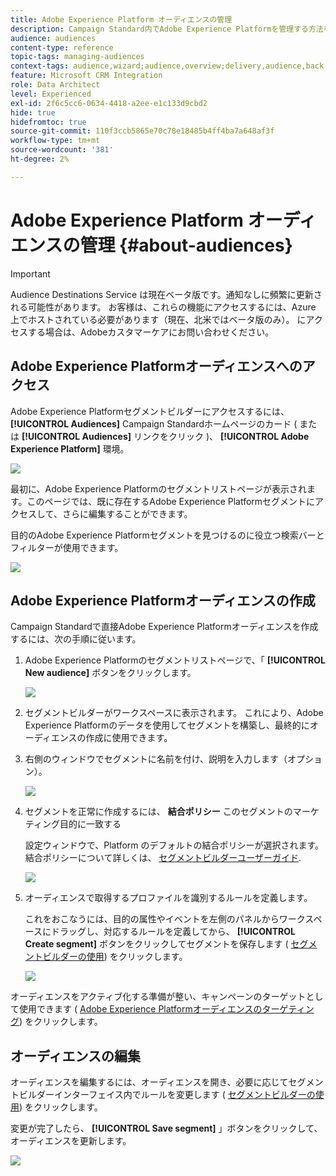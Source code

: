 ```yaml
---
title: Adobe Experience Platform オーディエンスの管理
description: Campaign Standard内でAdobe Experience Platformを管理する方法を学ぶ。
audience: audiences
content-type: reference
topic-tags: managing-audiences
context-tags: audience,wizard;audience,overview;delivery,audience,back
feature: Microsoft CRM Integration
role: Data Architect
level: Experienced
exl-id: 2f6c5cc6-0634-4418-a2ee-e1c133d9cbd2
hide: true
hidefromtoc: true
source-git-commit: 110f3ccb5865e70c78e18485b4ff4ba7a648af3f
workflow-type: tm+mt
source-wordcount: '381'
ht-degree: 2%

---
```


# Adobe Experience Platform オーディエンスの管理 {#about-audiences}

>[!IMPORTANT]
>
>Audience Destinations Service は現在ベータ版です。通知なしに頻繁に更新される可能性があります。 お客様は、これらの機能にアクセスするには、Azure 上でホストされている必要があります（現在、北米ではベータ版のみ）。 にアクセスする場合は、Adobeカスタマーケアにお問い合わせください。

## Adobe Experience Platformオーディエンスへのアクセス

Adobe Experience Platformセグメントビルダーにアクセスするには、 **[!UICONTROL Audiences]** Campaign Standardホームページのカード ( または **[!UICONTROL Audiences]** リンクをクリック )、 **[!UICONTROL Adobe Experience Platform]** 環境。

![](assets/aep_audiences_access.png)

最初に、Adobe Experience Platformのセグメントリストページが表示されます。このページでは、既に存在するAdobe Experience Platformセグメントにアクセスして、さらに編集することができます。

目的のAdobe Experience Platformセグメントを見つけるのに役立つ検索バーとフィルターが使用できます。

![](assets/aep_audiences_list.png)

## Adobe Experience Platformオーディエンスの作成

Campaign Standardで直接Adobe Experience Platformオーディエンスを作成するには、次の手順に従います。

1. Adobe Experience Platformのセグメントリストページで、「 **[!UICONTROL New audience]** ボタンをクリックします。

   ![](assets/aep_audiences_creation_create.png)

1. セグメントビルダーがワークスペースに表示されます。 これにより、Adobe Experience Platformのデータを使用してセグメントを構築し、最終的にオーディエンスの作成に使用できます。

1. 右側のウィンドウでセグメントに名前を付け、説明を入力します（オプション）。

   ![](assets/aep_audiences_creation_edit_name.png)

1. セグメントを正常に作成するには、 **結合ポリシー** このセグメントのマーケティング目的に一致する

   設定ウィンドウで、Platform のデフォルトの結合ポリシーが選択されます。 結合ポリシーについて詳しくは、 [セグメントビルダーユーザーガイド](https://experienceleague.adobe.com/docs/experience-platform/segmentation/ui/overview.html).

   ![](assets/aep_audiences_mergepolicy.png)

1. オーディエンスで取得するプロファイルを識別するルールを定義します。

   これをおこなうには、目的の属性やイベントを左側のパネルからワークスペースにドラッグし、対応するルールを定義してから、 **[!UICONTROL Create segment]** ボタンをクリックしてセグメントを保存します ( [セグメントビルダーの使用](../../integrating/using/aep-using-segment-builder.md)) をクリックします。

   ![](assets/aep_audiences_creation_query.png)

オーディエンスをアクティブ化する準備が整い、キャンペーンのターゲットとして使用できます ( [Adobe Experience Platformオーディエンスのターゲティング](../../integrating/using/aep-targeting-audiences.md)) をクリックします。

## オーディエンスの編集

オーディエンスを編集するには、オーディエンスを開き、必要に応じてセグメントビルダーインターフェイス内でルールを変更します ( [セグメントビルダーの使用](../../integrating/using/aep-using-segment-builder.md)) をクリックします。

変更が完了したら、 **[!UICONTROL Save segment]** 」ボタンをクリックして、オーディエンスを更新します。

![](assets/aep_audiences_editing.png)
